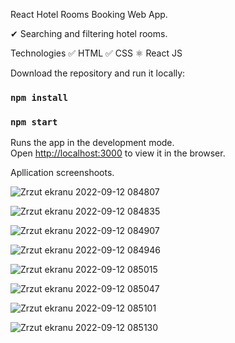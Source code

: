 React Hotel Rooms Booking Web App.

✔ Searching and filtering hotel rooms.

Technologies ✅ HTML ✅ CSS ⚛ React JS 

Download the repository and run it locally:

### `npm install`

### `npm start`

Runs the app in the development mode.<br />
Open [http://localhost:3000](http://localhost:3000) to view it in the browser.


Apllication screenshoots.

![Zrzut ekranu 2022-09-12 084807](https://user-images.githubusercontent.com/92208474/189593273-03acd3d7-21bd-4758-a5ba-a07f2490938d.jpg)

![Zrzut ekranu 2022-09-12 084835](https://user-images.githubusercontent.com/92208474/189593289-774b7c2a-ee31-455f-92b2-a2e614945ade.jpg)

![Zrzut ekranu 2022-09-12 084907](https://user-images.githubusercontent.com/92208474/189593296-bc3ac1b6-2b44-4f6e-ae09-b963c657434d.jpg)

![Zrzut ekranu 2022-09-12 084946](https://user-images.githubusercontent.com/92208474/189593306-44ee8e17-fb64-4b33-8575-a20c6dcbfdfc.jpg)

![Zrzut ekranu 2022-09-12 085015](https://user-images.githubusercontent.com/92208474/189593321-0a792bcb-f63d-478d-b1a1-0714ba2b337b.jpg)

![Zrzut ekranu 2022-09-12 085047](https://user-images.githubusercontent.com/92208474/189593335-2d8d9db6-2954-4426-8fe8-68deb401be9e.jpg)

![Zrzut ekranu 2022-09-12 085101](https://user-images.githubusercontent.com/92208474/189593339-d8eb807b-340c-414a-bfd7-6d072a86b67b.jpg)

![Zrzut ekranu 2022-09-12 085130](https://user-images.githubusercontent.com/92208474/189593414-c6728eb0-ae88-42f6-ac63-16fb4d38d2cd.jpg)






